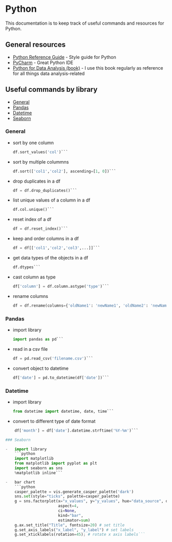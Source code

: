 # Python

This documentation is to keep track of useful commands and resources for Python.

## General resources

-	[Python Reference Guide](https://www.python.org/dev/peps/pep-0008/) - Style guide for Python
-	[PyCharm](https://www.jetbrains.com/pycharm/) - Great Python IDE
-	[Python for Data Analysis (book)](http://shop.oreilly.com/product/0636920023784.do) - I use this book regularly as reference for all things data analysis-related

## Useful commands by library

-	[General](https://github.com/margotkurfess/reference/blob/master/python.md#general)
- 	[Pandas](https://github.com/margotkurfess/reference/blob/master/python.md#pandas)
- 	[Datetime](https://github.com/margotkurfess/reference/blob/master/python.md#datetime)
- 	[Seaborn](https://github.com/margotkurfess/reference/blob/master/python.md#seaborn)

### General

-	sort by one column
	```python
	df.sort_values('col')```

-	sort by multiple colummns
	```python
	df.sort(['col1','col2'], ascending=[1, 0])```

-	drop duplicates in a df
	```python
	df = df.drop_duplicates()```

-	list unique values of a column in a df	
	```python
	df.col.unique()```

-	reset index of a df
	```python
	df = df.reset_index()```

-	keep and order columns in a df
	```python
	df = df[['col1','col2','col3',...]]```

-	get data types of the objects in a df
	```python
	df.dtypes```

-	cast column as type
	```python
	df['column'] = df.column.astype('type')```

-	rename columns
	```python
	df = df.rename(columns={'oldName1': 'newName1', 'oldName2': 'newName2'})```


### Pandas

-	import library
	```python
	import pandas as pd```

-	read in a csv file
	```python
	df = pd.read_csv('filename.csv')```

-	convert object to datetime
	```python
	df['date'] = pd.to_datetime(df['date'])```

### Datetime

-	import library
	```python
	from datetime import datetime, date, time```


-	convert to different type of date format
```python
	df['month'] = df['date'].datetime.strftime('%Y-%m')```

### Seaborn

-	import library
	```python
	import matplotlib
	from matplotlib import pyplot as plt
	import seaborn as sns
	%matplotlib inline```

-	bar chart
	```python
	casper_palette = vis.generate_casper_palette('dark')
	sns.set(style="ticks", palette=casper_palette)
	g = sns.factorplot(x="x_values", y="y_values", hue="data_source", data=df,
	                   aspect=4,
	                   ci=None,
	                   kind="bar",
	                   estimator=sum)
	g.ax.set_title("Title", fontsize=20) # set title
	g.set_axis_labels("x_label", "y_label") # set labels
	g.set_xticklabels(rotation=45); # rotate x axis labels```
